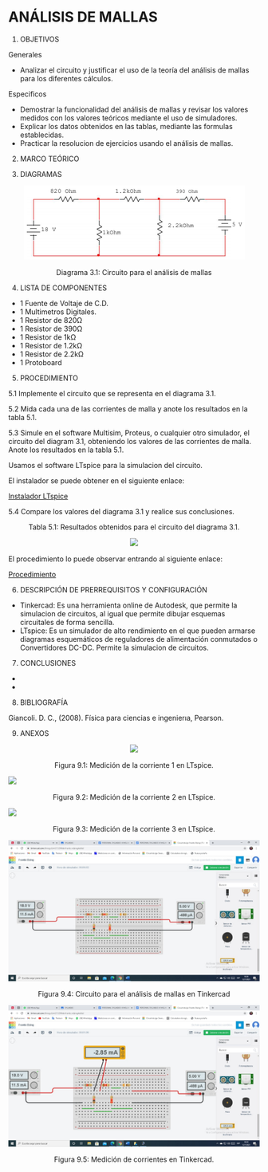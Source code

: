 # ANÁLISIS DE MALLAS

1. OBJETIVOS

Generales

* Analizar el circuito  y justificar el uso de la teoría del análisis de mallas para los diferentes cálculos. 

Especificos

* Demostrar la funcionalidad del análisis de mallas y revisar los valores medidos con los valores teóricos mediante el uso de simuladores. 
* Explicar los datos obtenidos en las tablas, mediante las formulas establecidas.
* Practicar la resolucion de ejercicios usando el análisis de mallas.

2. MARCO TEÓRICO 



3. DIAGRAMAS

<p align="center">
  <img src="https://github.com/Dillanj2/Informe2/blob/main/Im%C3%A1genes/Circuito%20para%20el%20an%C3%A1lisis%20de%20mallas.png">
</p>
<p align="center">
  Diagrama 3.1: Circuito para el análisis de mallas
</p>

4. LISTA DE COMPONENTES

* 1 Fuente de Voltaje de C.D.
* 1 Multimetros Digitales.
* 1 Resistor de 820Ω
* 1 Resistor de 390Ω
* 1 Resistor de 1kΩ
* 1 Resistor de 1.2kΩ
* 1 Resistor de 2.2kΩ
* 1 Protoboard

5. PROCEDIMIENTO

5.1 Implemente el circuito que se representa en el diagrama 3.1.

5.2 Mida cada una de las corrientes de malla y anote los resultados en la tabla 5.1.

5.3 Simule en el software Multisim, Proteus, o cualquier otro simulador, el circuito del diagram 3.1, obteniendo los valores de las corrientes de malla. Anote los resultados en la tabla 5.1.

Usamos el software LTspice para la simulacion del circuito.

El instalador se puede obtener en el siguiente enlace:

<p><a href="https://github.com/Dillanj2/Informe2/blob/main/Instaladores/LTspice">Instalador LTspice</a>

5.4 Compare los valores del diagrama 3.1 y realice sus conclusiones.

<p align="center">
  Tabla 5.1: Resultados obtenidos para el circuito del diagrama 3.1.
</p>
<p align="center">
  <img src="https://github.com/Dillanj2/Informe2/blob/main/Im%C3%A1genes/Resultados%20obtenidos%20para%20el%20circuito%20del%20diagrama%203.1.png">
</p>

El procedimiento lo puede observar entrando al siguiente enlace:

<p><a href="https://github.com/Dillanj2/Informe2/blob/main/C%C3%B3digo%20Fuente/Procedimiento_de_Laboratorio_2.pdf">Procedimiento</a>

6. DESCRIPCIÓN DE PRERREQUISITOS Y CONFIGURACIÓN

* Tinkercad: Es una herramienta online de Autodesk, que permite la simulacion de circuitos, al igual que permite dibujar esquemas circuitales de forma sencilla.
* LTspice: Es un simulador de alto rendimiento en el que pueden armarse diagramas esquemáticos de reguladores de alimentación conmutados o Convertidores DC-DC. Permite la simulacion de circuitos.

7. CONCLUSIONES

* 
* 
8. BIBLIOGRAFÍA

Giancoli. D. C., (2008). Física  para  ciencias  e  ingenierıa, Pearson. 

9. ANEXOS

<p align="center">
  <img src="https://github.com/Dillanj2/Informe2/blob/main/Im%C3%A1genes/Corriente%201.jpeg">
</p>
<p align="center">
  Figura 9.1: Medición de la corriente 1 en LTspice.
</p

<p align="center">
  <img src="https://github.com/Dillanj2/Informe2/blob/main/Im%C3%A1genes/Corriente%202.jpeg">
</p>
<p align="center">
  Figura 9.2: Medición de la corriente 2 en LTspice.
</p

<p align="center">
  <img src="https://github.com/Dillanj2/Informe2/blob/main/Im%C3%A1genes/Corriente%203.jpeg">
</p>
<p align="center">
  Figura 9.3: Medición de la corriente 3 en LTspice.
</p
  
<p align="center">
  <img src="https://github.com/Dillanj2/Informe2/blob/main/Im%C3%A1genes/Circuito%20para%20el%20an%C3%A1lisis%20de%20mallas%20Tinkercad.png">
</p>
<p align="center">
  Figura 9.4: Circuito para el análisis de mallas en Tinkercad
</p

<p align="center">
  <img src="https://github.com/Dillanj2/Informe2/blob/main/Im%C3%A1genes/Circuito%20para%20el%20an%C3%A1lisis%20de%20mallas%20medici%C3%B3n.png">
</p>
<p align="center">
  Figura 9.5: Medición de corrientes en Tinkercad.
</p
